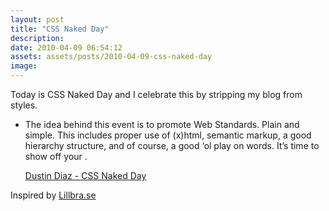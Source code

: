 ```yaml
---
layout: post
title: "CSS Naked Day"
description:
date: 2010-04-09 06:54:12
assets: assets/posts/2010-04-09-css-naked-day
image: 
---
```


Today is CSS Naked Day and I celebrate this by stripping my blog from styles.

* The idea behind this event is to promote Web Standards. Plain and simple. This includes proper use of (x)html, semantic markup, a good hierarchy structure, and of course, a good ‘ol play on words. It’s time to show off your .

    [Dustin Diaz - CSS Naked Day](http://naked.dustindiaz.com/)

Inspired by [Lillbra.se](http://lillbra.se/2010/04/idag-ar-det-css-naked-day/)
